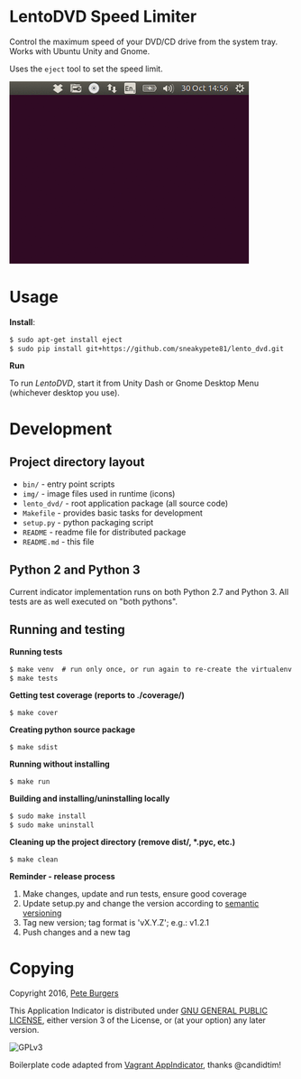 # LentoDVD Speed Limiter

Control the maximum speed of your DVD/CD drive from the system tray.
Works with Ubuntu Unity and Gnome.

Uses the `eject` tool to set the speed limit.

![alt tag](https://raw.githubusercontent.com/sneakypete81/lento_dvd/gh-pages/img/lento_dvd_screenshot.gif)

# Usage

**Install**:

    $ sudo apt-get install eject
    $ sudo pip install git+https://github.com/sneakypete81/lento_dvd.git

**Run**

To run *LentoDVD*, start it from Unity Dash or Gnome Desktop Menu (whichever
desktop you use).

# Development

## Project directory layout

- `bin/` - entry point scripts
- `img/` - image files used in runtime (icons)
- `lento_dvd/` - root application package (all source code)
- `Makefile` - provides basic tasks for development
- `setup.py` - python packaging script
- `README` - readme file for distributed package
- `README.md` - this file

## Python 2 and Python 3

Current indicator implementation runs on both Python 2.7 and Python 3. All
tests are as well executed on "both pythons".

## Running and testing

**Running tests**

    $ make venv  # run only once, or run again to re-create the virtualenv
    $ make tests

**Getting test coverage (reports to ./coverage/)**

    $ make cover

**Creating python source package**

    $ make sdist

**Running without installing**

    $ make run

**Building and installing/uninstalling locally**

    $ sudo make install
    $ sudo make uninstall

**Cleaning up the project directory (remove dist/, \*.pyc, etc.)**

    $ make clean

**Reminder - release process**

1. Make changes, update and run tests, ensure good coverage
2. Update setup.py and change the version according to [semantic versioning](http://semver.org/)
3. Tag new version; tag format is 'vX.Y.Z'; e.g.: v1.2.1
4. Push changes and a new tag

# Copying

Copyright 2016, [Pete Burgers](https://github.com/sneakypete81)

This Application Indicator is distributed under
[GNU GENERAL PUBLIC LICENSE](http://www.gnu.org/licenses/gpl.html),
either version 3 of the License, or (at your option) any later version.

![GPLv3](http://www.gnu.org/graphics/gplv3-88x31.png)

Boilerplate code adapted from [Vagrant AppIndicator](https://github.com/candidtim/vagrant-appindicator),
thanks @candidtim!
